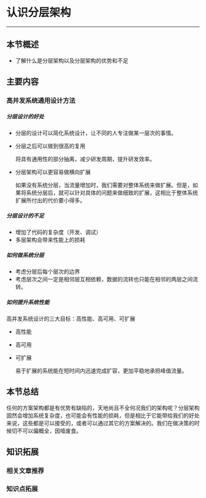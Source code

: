 # 认识分层架构

------

## 本节概述

- 了解什么是分层架构以及分层架构的优势和不足

## 主要内容

### 高并发系统通用设计方法





















##### 分层设计的好处

- 分层的设计可以简化系统设计，让不同的人专注做某一层次的事情。

- 分层之后可以做到很高的复用

    将具有通用性的部分抽离，减少研发周期，提升研发效率。

- 分层架构可以更容易做横向扩展

    如果没有系统分层，当流量增加时，我们需要对整体系统来做扩展。但是，如果将系统分层后，就可以针对具体的问题来做细致的扩展，这相比于整体系统扩展所付出的代价要小得多。

##### 分层设计的不足

- 增加了代码的复杂度（开发、调试）
- 多层架构会带来性能上的损耗

##### 如何做系统分层

- 考虑分层后每个层次的边界
- 考虑层次之间一定是相邻层互相依赖，数据的流转也只能在相邻的两层之间流转。



##### 如何提升系统性能

高并发系统设计的三大目标：高性能、高可用、可扩展

- 高性能

- 高可用

- 可扩展

    易于扩展的系统能在短时间内迅速完成扩容，更加平稳地承担峰值流量。



















## 本节总结

任何的方案架构都是有优势有缺陷的，天地尚且不全何况我们的架构呢？分层架构固然会增加系统复杂度，也可能会有性能的损耗，但是相比于它能带给我们的好处来说，这些都是可以接受的，或者可以通过其它的方案解决的。我们在做决策的时候切不可以偏概全，因噎废食。

## 知识拓展

### 相关文章推荐

### 知识点拓展



